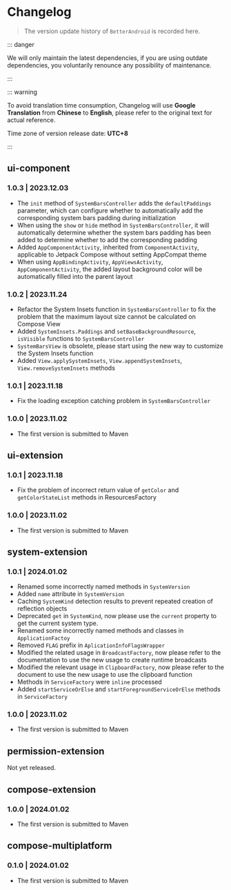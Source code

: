 # Changelog

> The version update history of `BetterAndroid` is recorded here.

::: danger

We will only maintain the latest dependencies, if you are using outdate dependencies, you voluntarily renounce any possibility of maintenance.

:::

::: warning

To avoid translation time consumption, Changelog will use **Google Translation** from **Chinese** to **English**, please refer to the original text for actual reference.

Time zone of version release date: **UTC+8**

:::

## ui-component

### 1.0.3 | 2023.12.03 &ensp;<Badge type="tip" text="latest" vertical="middle" />

- The `init` method of `SystemBarsController` adds the `defaultPaddings` parameter, which can configure whether to automatically add the corresponding
  system bars padding during initialization
- When using the `show` or `hide` method in `SystemBarsController`, it will automatically determine whether the system bars padding has been added to
  determine whether to add the corresponding padding
- Added `AppComponentActivity`, inherited from `ComponentActivity`, applicable to Jetpack Compose without setting AppCompat theme
- When using `AppBindingActivity`, `AppViewsActivity`, `AppComponentActivity`, the added layout background color will be automatically filled into the
  parent layout

### 1.0.2 | 2023.11.24 &ensp;<Badge type="warning" text="stale" vertical="middle" />

- Refactor the System Insets function in `SystemBarsController` to fix the problem that the maximum layout size cannot be calculated on Compose View
- Added `SystemInsets.Paddings` and `setBaseBackgroundResource`, `isVisible` functions to `SystemBarsController`
- `SystemBarsView` is obsolete, please start using the new way to customize the System Insets function
- Added `View.applySystemInsets`, `View.appendSystemInsets`, `View.removeSystemInsets` methods

### 1.0.1 | 2023.11.18 &ensp;<Badge type="warning" text="stale" vertical="middle" />

- Fix the loading exception catching problem in `SystemBarsController`

### 1.0.0 | 2023.11.02 &ensp;<Badge type="warning" text="stale" vertical="middle" />

- The first version is submitted to Maven

## ui-extension

### 1.0.1 | 2023.11.18 &ensp;<Badge type="tip" text="latest" vertical="middle" />

- Fix the problem of incorrect return value of `getColor` and `getColorStateList` methods in ResourcesFactory

### 1.0.0 | 2023.11.02 &ensp;<Badge type="warning" text="stale" vertical="middle" />

- The first version is submitted to Maven

## system-extension

### 1.0.1 | 2024.01.02 &ensp;<Badge type="tip" text="latest" vertical="middle" />

- Renamed some incorrectly named methods in `SystemVersion`
- Added `name` attribute in `SystemVersion`
- Caching `SystemKind` detection results to prevent repeated creation of reflection objects
- Deprecated `get` in `SystemKind`, now please use the `current` property to get the current system type.
- Renamed some incorrectly named methods and classes in `ApplicationFactoy`
- Removed `FLAG` prefix in `AplicationInfoFlagsWrapper`
- Modified the related usage in `BroadcastFactory`, now please refer to the documentation to use the new usage to create runtime broadcasts
- Modified the relevant usage in `ClipboardFactory`, now please refer to the document to use the new usage to use the clipboard function
- Methods in `ServiceFactory` were `inline` processed
- Added `startServiceOrElse` and `startForegroundServiceOrElse` methods in `ServiceFactory`

### 1.0.0 | 2023.11.02 &ensp;<Badge type="warning" text="stale" vertical="middle" />

- The first version is submitted to Maven

## permission-extension

Not yet released.

## compose-extension

### 1.0.0 | 2024.01.02 &ensp;<Badge type="tip" text="latest" vertical="middle" />

- The first version is submitted to Maven

## compose-multiplatform

### 0.1.0 | 2024.01.02 &ensp;<Badge type="tip" text="latest" vertical="middle" />

- The first version is submitted to Maven